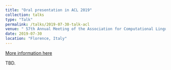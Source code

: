 ```yaml
---
title: "Oral presentation in ACL 2019"
collection: talks
type: "Talk"
permalink: /talks/2019-07-30-talk-acl
venue: " 57th Annual Meeting of the Association for Computational Linguistics"
date: 2019-07-30
location: "Florence, Italy"
---
```


[More information here](http://www.acl2019.org/EN/index.xhtml)

TBD.
